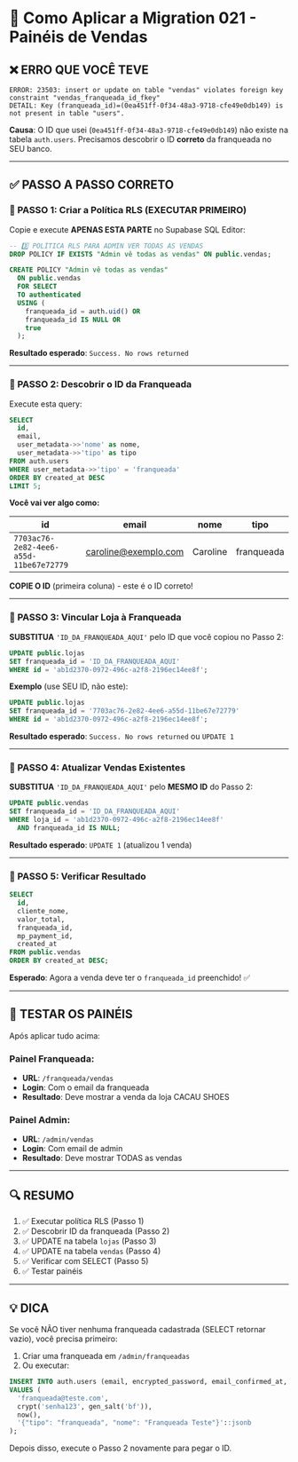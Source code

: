 # 🚨 Como Aplicar a Migration 021 - Painéis de Vendas

## ❌ ERRO QUE VOCÊ TEVE

```
ERROR: 23503: insert or update on table "vendas" violates foreign key constraint "vendas_franqueada_id_fkey"
DETAIL: Key (franqueada_id)=(0ea451ff-0f34-48a3-9718-cfe49e0db149) is not present in table "users".
```

**Causa**: O ID que usei (`0ea451ff-0f34-48a3-9718-cfe49e0db149`) não existe na tabela `auth.users`. Precisamos descobrir o ID **correto** da franqueada no SEU banco.

---

## ✅ PASSO A PASSO CORRETO

### 📍 PASSO 1: Criar a Política RLS (EXECUTAR PRIMEIRO)

Copie e execute **APENAS ESTA PARTE** no Supabase SQL Editor:

```sql
-- 3️⃣ POLÍTICA RLS PARA ADMIN VER TODAS AS VENDAS
DROP POLICY IF EXISTS "Admin vê todas as vendas" ON public.vendas;

CREATE POLICY "Admin vê todas as vendas"
  ON public.vendas
  FOR SELECT
  TO authenticated
  USING (
    franqueada_id = auth.uid() OR
    franqueada_id IS NULL OR
    true
  );
```

**Resultado esperado**: `Success. No rows returned`

---

### 📍 PASSO 2: Descobrir o ID da Franqueada

Execute esta query:

```sql
SELECT
  id,
  email,
  user_metadata->>'nome' as nome,
  user_metadata->>'tipo' as tipo
FROM auth.users
WHERE user_metadata->>'tipo' = 'franqueada'
ORDER BY created_at DESC
LIMIT 5;
```

**Você vai ver algo como:**

| id                                     | email                | nome     | tipo       |
| -------------------------------------- | -------------------- | -------- | ---------- |
| `7703ac76-2e82-4ee6-a55d-11be67e72779` | caroline@exemplo.com | Caroline | franqueada |

**COPIE O ID** (primeira coluna) - este é o ID correto!

---

### 📍 PASSO 3: Vincular Loja à Franqueada

**SUBSTITUA** `'ID_DA_FRANQUEADA_AQUI'` pelo ID que você copiou no Passo 2:

```sql
UPDATE public.lojas
SET franqueada_id = 'ID_DA_FRANQUEADA_AQUI'
WHERE id = 'ab1d2370-0972-496c-a2f8-2196ec14ee8f';
```

**Exemplo** (use SEU ID, não este):

```sql
UPDATE public.lojas
SET franqueada_id = '7703ac76-2e82-4ee6-a55d-11be67e72779'
WHERE id = 'ab1d2370-0972-496c-a2f8-2196ec14ee8f';
```

**Resultado esperado**: `Success. No rows returned` ou `UPDATE 1`

---

### 📍 PASSO 4: Atualizar Vendas Existentes

**SUBSTITUA** `'ID_DA_FRANQUEADA_AQUI'` pelo **MESMO ID** do Passo 2:

```sql
UPDATE public.vendas
SET franqueada_id = 'ID_DA_FRANQUEADA_AQUI'
WHERE loja_id = 'ab1d2370-0972-496c-a2f8-2196ec14ee8f'
  AND franqueada_id IS NULL;
```

**Resultado esperado**: `UPDATE 1` (atualizou 1 venda)

---

### 📍 PASSO 5: Verificar Resultado

```sql
SELECT
  id,
  cliente_nome,
  valor_total,
  franqueada_id,
  mp_payment_id,
  created_at
FROM public.vendas
ORDER BY created_at DESC;
```

**Esperado**: Agora a venda deve ter o `franqueada_id` preenchido! ✅

---

## 🎯 TESTAR OS PAINÉIS

Após aplicar tudo acima:

### Painel Franqueada:

- **URL**: `/franqueada/vendas`
- **Login**: Com o email da franqueada
- **Resultado**: Deve mostrar a venda da loja CACAU SHOES

### Painel Admin:

- **URL**: `/admin/vendas`
- **Login**: Com email de admin
- **Resultado**: Deve mostrar TODAS as vendas

---

## 🔍 RESUMO

1. ✅ Executar política RLS (Passo 1)
2. ✅ Descobrir ID da franqueada (Passo 2)
3. ✅ UPDATE na tabela `lojas` (Passo 3)
4. ✅ UPDATE na tabela `vendas` (Passo 4)
5. ✅ Verificar com SELECT (Passo 5)
6. ✅ Testar painéis

---

## 💡 DICA

Se você NÃO tiver nenhuma franqueada cadastrada (SELECT retornar vazio), você precisa primeiro:

1. Criar uma franqueada em `/admin/franqueadas`
2. Ou executar:

```sql
INSERT INTO auth.users (email, encrypted_password, email_confirmed_at, user_metadata)
VALUES (
  'franqueada@teste.com',
  crypt('senha123', gen_salt('bf')),
  now(),
  '{"tipo": "franqueada", "nome": "Franqueada Teste"}'::jsonb
);
```

Depois disso, execute o Passo 2 novamente para pegar o ID.
